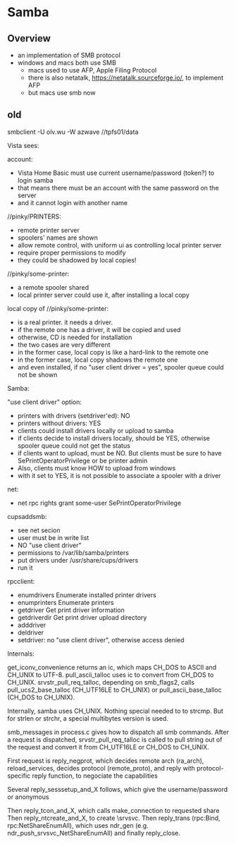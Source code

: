 Samba
=====

## Overview

- an implementation of SMB protocol
- windows and macs both use SMB
  - macs used to use AFP, Apple Filing Protocol
  - there is also netatalk, <https://netatalk.sourceforge.io/>, to implement
    AFP
  - but macs use smb now

## old

smbclient -U olv.wu -W azwave //tpfs01/data

Vista sees:

account:
* Vista Home Basic must use current username/password (token?) to login samba
* that means there must be an account with the same password on the server
* and it cannot login with another name

//pinky/PRINTERS:
* remote printer server
* spoolers' names are shown
* allow remote control, with uniform ui as controlling local printer server
* require proper permissions to modify
* they could be shadowed by local copies!

//pinky/some-printer:
* a remote spooler shared
* local printer server could use it, after installing a local copy

local copy of //pinky/some-printer:
* is a real printer.  it needs a driver.
* if the remote one has a driver, it will be copied and used
* otherwise, CD is needed for installation
* the two cases are very different
* in the former case, local copy is like a hard-link to the remote one
* in the former case, local copy shadows the remote one
* and even installed, if no "user client driver = yes", spooler queue could not be shown

Samba:

"use client driver" option:
* printers with drivers (setdriver'ed): NO
* printers without drivers: YES
* clients could install drivers locally or upload to samba
* if clients decide to install drivers locally, should be YES, otherwise spooler queue could not get the status
* if clients want to upload, must be NO.  But clients must be sure to have SePrintOperatorPrivilege or be printer admin
* Also, clients must know HOW to upload from windows
* with it set to YES, it is not possible to associate a spooler with a driver

net:
* net rpc rights grant some-user SePrintOperatorPrivilege

cupsaddsmb:
* see net secion
* user must be in write list
* NO "use client driver"
* permissions to /var/lib/samba/printers
* put drivers under /usr/share/cups/drivers
* run it

rpcclient:
* enumdrivers         Enumerate installed printer drivers
* enumprinters        Enumerate printers
* getdriver           Get print driver information
* getdriverdir        Get print driver upload directory
* adddriver
* deldriver
* setdriver: no "use client driver", otherwise access denied

Internals:

get_iconv_convenience returns an ic, which maps CH_DOS to ASCII and CH_UNIX to UTF-8.
pull_ascii_talloc uses ic to convert from CH_DOS to CH_UNIX.
srvstr_pull_req_talloc, depending on smb_flags2, calls pull_ucs2_base_talloc (CH_UTF16LE to CH_UNIX) or pull_ascii_base_talloc (CH_DOS to CH_UNIX).

Internally, samba uses CH_UNIX.  Nothing special needed to to strcmp.  But for
strlen or strchr, a special multibytes version is used.

smb_messages in process.c gives how to dispatch all smb commands.  After a
request is dispatched, srvstr_pull_req_talloc is called to pull string out of
the request and convert it from CH_UTF16LE or CH_DOS to CH_UNIX.

First request is reply_negprot, which decides remote arch (ra_arch),
reload_services, decides protocol (remote_proto), and reply with
protocol-specific reply function, to negociate the capabilities

Several reply_sesssetup_and_X follows, which give the username/password or
anonymous

Then reply_tcon_and_X, which calls make_connection to requested share
Then reply_ntcreate_and_X, to create \srvsvc.
Then reply_trans (rpc:Bind, rpc:NetShareEnumAll), which uses ndr_gen (e.g. ndr_push_srvsvc_NetShareEnumAll)
and finally reply_close.
